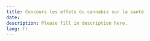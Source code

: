 ```yaml
---
title: Concours les effets du cannabis sur la santé
date:
description: Please fill in description here.
lang: fr
---
```

